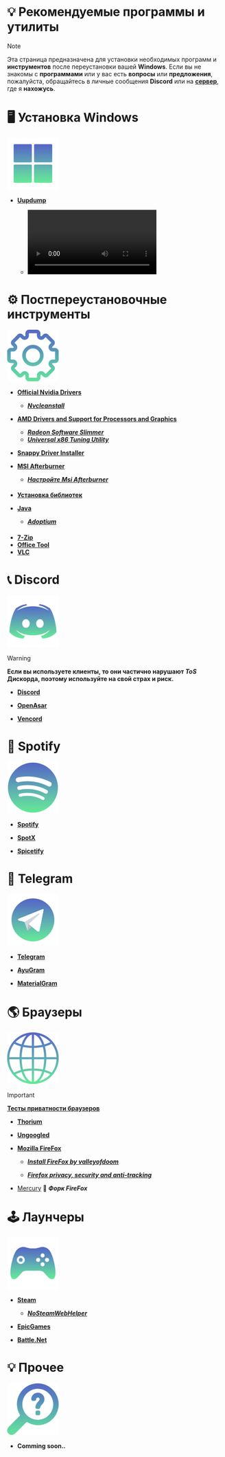 # 💡 Рекомендуемые программы и утилиты
> [!Note]
> Эта страница предназначена для установки необходимых программ и **инструментов** после переустановки вашей **Windows**. Если вы не знакомы с **программами** или у вас есть **вопросы** или **предложения**, пожалуйста, обращайтесь в личные сообщения **Discord** или на **[сервер](https://discord.com/invite/YzY5PrXD5c)**, где я **нахожусь**.

# 🖥️ Установка Windows

![win](https://github.com/Seniroad/Computer-RU-Setup-guide/blob/main/docs/win.png)

- [**Uupdump**](https://uupdump.net/)

  - ![***Гайд по установке***](https://github.com/Seniroad/Computer-RU-Setup-guide/blob/main/docs/uupdump_guide.mp4)

# ⚙️ Постпереустановочные инструменты

![Gear](https://github.com/Seniroad/Computer-RU-Setup-guide/blob/main/docs/gear120.png)

- [**Official Nvidia Drivers**](https://www.nvidia.com/en-us/drivers/)

  - [***Nvcleanstall***](https://nvcleanstall.net/)

- [**AMD Drivers and Support for Processors and Graphics**](https://www.amd.com/en/support/download/drivers.html)

  - [***Radeon Software Slimmer***](https://github.com/GSDragoon/RadeonSoftwareSlimmer)
  - [***Universal x86 Tuning Utility***](https://amdaputuningutility.com/)

- [**Snappy Driver Installer**](https://github.com/Seniroad/Computer-RU-Setup-guide/blob/main/guide/Windows_Optimization.md#%D1%83%D1%81%D1%82%D0%B0%D0%BD%D0%BE%D0%B2%D0%BA%D0%B0-%D0%B4%D1%80%D0%B0%D0%B9%D0%B2%D0%B5%D1%80%D0%BE%D0%B2)
- [**MSI Afterburner**](https://www.msi.com/Landing/afterburner/graphics-cards)

  - [***Настройте Msi Afterburner***](https://github.com/Seniroad/Computer-RU-Setup-guide/blob/main/guide/Windows_Optimization.md#%D0%BD%D0%B0%D1%81%D1%82%D1%80%D0%BE%D0%B9%D1%82%D0%B5-msi-afterburner)

####
- [**Установка библиотек**](https://github.com/Seniroad/Computer-RU-Setup-guide/blob/main/guide/Windows_Optimization.md#%D1%83%D1%81%D1%82%D0%B0%D0%BD%D0%BE%D0%B2%D0%BA%D0%B0-%D0%B1%D0%B8%D0%B1%D0%BB%D0%B8%D0%BE%D1%82%D0%B5%D0%BA)
- [**Java**](https://www.java.com/download/ie_manual.jsp)

  - [***Adoptium***](https://adoptium.net/)

####
- [**7-Zip**](https://github.com/Seniroad/Computer-RU-Setup-guide/blob/main/guide/Windows_Optimization.md#%D1%83%D1%81%D1%82%D0%B0%D0%BD%D0%BE%D0%B2%D0%BA%D0%B0-7-zip)
- [**Office Tool**](https://github.com/YerongAI/Office-Tool)
- [**VLC**](https://www.videolan.org/)

# 📞 Discord

![Discord logo](/docs/discord_update.png)

> [!WARNING]
> **Если вы используете клиенты, то они частично нарушают ***ToS*** Дискорда, поэтому используйте на свой страх и риск.**

- [**Discord**](https://discord.com/)

- [**OpenAsar**](https://openasar.dev/) 

- [**Vencord**](https://vencord.dev/) 

# 🎵 Spotify

![Spotify logo](/docs/spotify.png)

- [**Spotify**](https://www.spotify.com/de-en/download/other/)

- [**SpotX**](https://github.com/SpotX-Official/SpotX) 

- [**Spicetify**](https://spicetify.app/)

# 📘 Telegram

![Telegramlogo](/docs/telegram120.png)

- [**Telegram**](https://desktop.telegram.org/)

- [**AyuGram**](https://github.com/AyuGram/AyuGramDesktop)

- [**MaterialGram**](https://github.com/kukuruzka165/materialgram)

# 🌎 Браузеры

![Browser logo](/docs/browser.png)

> [!Important]
> [**Тесты приватности браузеров**](https://privacytests.org/) 

- [**Thorium**](https://www.majorgeeks.com/files/details/thorium_browser.html)

- [**Ungoogled**](https://github.com/ungoogled-software/ungoogled-chromium-windows/releases)

- [**Mozilla FireFox**](https://www.mozilla.org/en-US/firefox/new/)

  - [***Install FireFox by valleyofdoom***](https://github.com/Seniroad/Computer-RU-Setup-guide/blob/main/files/install-firefox_by_amit.ps1)

  - [***Firefox privacy, security and anti-tracking***](https://github.com/arkenfox/user.js)

- [Mercury](https://github.com/Alex313031/Mercury/releases/tag/v.129.0.2) 🔹 ***Форк FireFox***

# 🕹️ Лаунчеры

![Game logo](/docs/gaming_logo.png)

- [**Steam**](https://store.steampowered.com/about/)

  - [***NoSteamWebHelper***](https://github.com/Aetopia/NoSteamWebHelper) 

- [**EpicGames**](https://store.epicgames.com/en-US/)

- [**Battle.Net**](https://us.shop.battle.net/ru-ru)

# 💡 Прочее

![Other](https://github.com/Seniroad/Computer-RU-Setup-guide/blob/main/docs/other.png)

- **Comming soon..**
